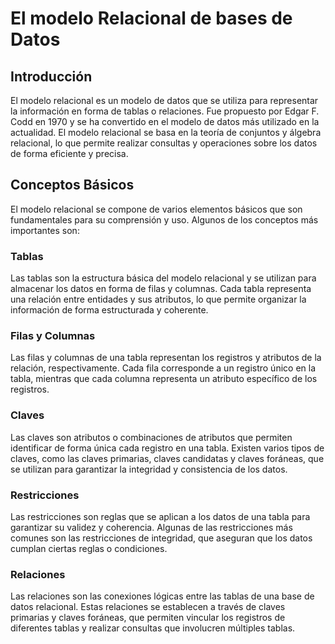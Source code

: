 # El modelo Relacional de bases de Datos

## Introducción

El modelo relacional es un modelo de datos que se utiliza para representar la información en forma de tablas o
relaciones. Fue propuesto por Edgar F. Codd en 1970 y se ha convertido en el modelo de datos más utilizado en la
actualidad. El modelo relacional se basa en la teoría de conjuntos y álgebra relacional, lo que permite realizar
consultas y operaciones sobre los datos de forma eficiente y precisa.

## Conceptos Básicos

El modelo relacional se compone de varios elementos básicos que son fundamentales para su comprensión y uso. Algunos de
los conceptos más importantes son:

### Tablas

Las tablas son la estructura básica del modelo relacional y se utilizan para almacenar los datos en forma de filas y
columnas. Cada tabla representa una relación entre entidades y sus atributos, lo que permite organizar la información de
forma estructurada y coherente.

### Filas y Columnas

Las filas y columnas de una tabla representan los registros y atributos de la relación, respectivamente. Cada fila
corresponde a un registro único en la tabla, mientras que cada columna representa un atributo específico de los
registros.

### Claves

Las claves son atributos o combinaciones de atributos que permiten identificar de forma única cada registro en una
tabla. Existen varios tipos de claves, como las claves primarias, claves candidatas y claves foráneas, que se utilizan
para garantizar la integridad y consistencia de los datos.

### Restricciones

Las restricciones son reglas que se aplican a los datos de una tabla para garantizar su validez y coherencia. Algunas de
las restricciones más comunes son las restricciones de integridad, que aseguran que los datos cumplan ciertas reglas o
condiciones.

### Relaciones

Las relaciones son las conexiones lógicas entre las tablas de una base de datos relacional. Estas relaciones se
establecen a través de claves primarias y claves foráneas, que permiten vincular los registros de diferentes tablas y
realizar consultas que involucren múltiples tablas.

